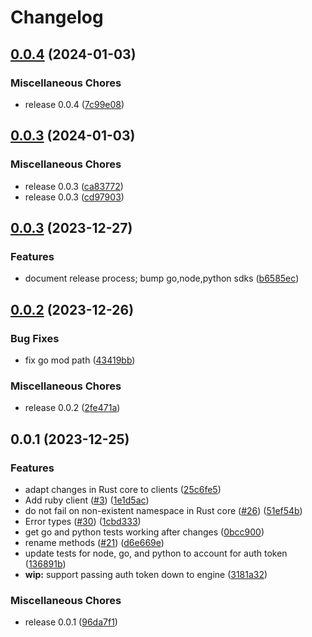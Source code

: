 # Changelog

## [0.0.4](https://github.com/flipt-io/flipt-client-sdks/compare/flipt-client-go-v0.0.3...flipt-client-go-v0.0.4) (2024-01-03)

### Miscellaneous Chores

* release 0.0.4 ([7c99e08](https://github.com/flipt-io/flipt-client-sdks/commit/7c99e0880e3a09cf5b38239d847b31eb9638fe83))

## [0.0.3](https://github.com/flipt-io/flipt-client-sdks/compare/flipt-client-go-v0.0.3...flipt-client-go-v0.0.3) (2024-01-03)

### Miscellaneous Chores

* release 0.0.3 ([ca83772](https://github.com/flipt-io/flipt-client-sdks/commit/ca83772f90aab77f12a2982fbc999403a75f3318))
* release 0.0.3 ([cd97903](https://github.com/flipt-io/flipt-client-sdks/commit/cd979032e1844f162a0317f50e9bed0a5570bfcc))

## [0.0.3](https://github.com/flipt-io/flipt-client-sdks/compare/flipt-client-go-v0.0.2...flipt-client-go-v0.0.3) (2023-12-27)

### Features

* document release process; bump go,node,python sdks ([b6585ec](https://github.com/flipt-io/flipt-client-sdks/commit/b6585ec977c26a54f37c6a5e1f55d928d81a83ca))

## [0.0.2](https://github.com/flipt-io/flipt-client-sdks/compare/flipt-client-go-v0.0.2...flipt-client-go-v0.0.2) (2023-12-26)

### Bug Fixes

* fix go mod path ([43419bb](https://github.com/flipt-io/flipt-client-sdks/commit/43419bb630dbf01493dd6b3f09aeac57f04d2440))

### Miscellaneous Chores

* release 0.0.2 ([2fe471a](https://github.com/flipt-io/flipt-client-sdks/commit/2fe471a7ef2fec56951cfcd2d974c4e100b2d269))

## 0.0.1 (2023-12-25)

### Features

* adapt changes in Rust core to clients ([25c6fe5](https://github.com/flipt-io/flipt-client-sdks/commit/25c6fe5aaed707d4bd4a029a5518fad81d97916a))
* Add ruby client ([#3](https://github.com/flipt-io/flipt-client-sdks/issues/3)) ([1e1d5ac](https://github.com/flipt-io/flipt-client-sdks/commit/1e1d5ac2a3299ef78400e84da7fabc97d1fe6a4e))
* do not fail on non-existent namespace in Rust core ([#26](https://github.com/flipt-io/flipt-client-sdks/issues/26)) ([51ef54b](https://github.com/flipt-io/flipt-client-sdks/commit/51ef54b74c82e1cd4f1a0ac6157c9cd468eab653))
* Error types ([#30](https://github.com/flipt-io/flipt-client-sdks/issues/30)) ([1cbd333](https://github.com/flipt-io/flipt-client-sdks/commit/1cbd333d710cfbcb518897777972428c55c68259))
* get go and python tests working after changes ([0bcc900](https://github.com/flipt-io/flipt-client-sdks/commit/0bcc900e17d2f9a66495332e69162005cc9d2b18))
* rename methods ([#21](https://github.com/flipt-io/flipt-client-sdks/issues/21)) ([d6e669e](https://github.com/flipt-io/flipt-client-sdks/commit/d6e669e4bbde5a92ea71a7fa5609f5af661277da))
* update tests for node, go, and python to account for auth token ([136891b](https://github.com/flipt-io/flipt-client-sdks/commit/136891ba634259bd6fa28afac8cd3c1fd3b21368))
* **wip:** support passing auth token down to engine ([3181a32](https://github.com/flipt-io/flipt-client-sdks/commit/3181a32981f967310c993d1cedd63a8b81ce5969))

### Miscellaneous Chores

* release 0.0.1 ([96da7f1](https://github.com/flipt-io/flipt-client-sdks/commit/96da7f1b8ab04c7eaba8d5093f0e67af2e967e13))
